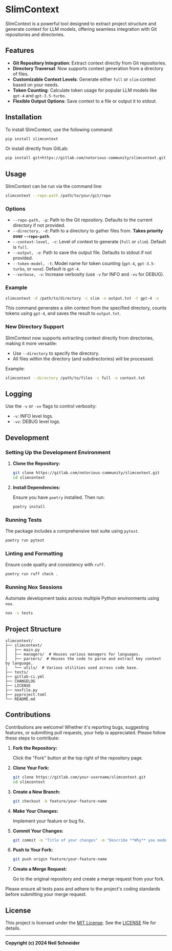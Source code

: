 # SlimContext

SlimContext is a powerful tool designed to extract project structure and generate context for LLM models, offering seamless integration with Git repositories and directories.

## Features

- **Git Repository Integration**: Extract context directly from Git repositories.
- **Directory Traversal**: Now supports context generation from a directory of files.
- **Customizable Context Levels**: Generate either `full` or `slim` context based on your needs.
- **Token Counting**: Calculate token usage for popular LLM models like `gpt-4` and `gpt-3.5-turbo`.
- **Flexible Output Options**: Save context to a file or output it to stdout.

## Installation

To install SlimContext, use the following command:

```bash
pip install slimcontext
```

Or install directly from GitLab:

```bash
pip install git+https://gitlab.com/notorious-community/slimcontext.git
```

## Usage

SlimContext can be run via the command line:

```bash
slimcontext --repo-path /path/to/your/git/repo
```

### Options

- `--repo-path, -p`: Path to the Git repository. Defaults to the current directory if not provided.
- `--directory, -d`: Path to a directory to gather files from. **Takes priority over `--repo-path`**.
- `--context-level, -c`: Level of context to generate (`full` or `slim`). Default is `full`.
- `--output, -o`: Path to save the output file. Defaults to stdout if not provided.
- `--token-model, -t`: Model name for token counting (`gpt-4`, `gpt-3.5-turbo`, or `none`). Default is `gpt-4`.
- `--verbose, -v`: Increase verbosity (use `-v` for INFO and `-vv` for DEBUG).

### Example

```bash
slimcontext -d /path/to/directory -c slim -o output.txt -t gpt-4 -v
```

This command generates a slim context from the specified directory, counts tokens using `gpt-4`, and saves the result to `output.txt`.

### New Directory Support

SlimContext now supports extracting context directly from directories, making it more versatile:

- Use `--directory` to specify the directory.
- All files within the directory (and subdirectories) will be processed.

Example:

```bash
slimcontext --directory /path/to/files -c full -o context.txt
```

## Logging

Use the `-v` or `-vv` flags to control verbosity:

- `-v`: INFO level logs.
- `-vv`: DEBUG level logs.

## Development

### Setting Up the Development Environment

1. **Clone the Repository:**

    ```bash
    git clone https://gitlab.com/notorious-community/slimcontext.git
    cd slimcontext
    ```

2. **Install Dependencies:**

    Ensure you have `poetry` installed. Then run:

    ```bash
    poetry install
    ```

### Running Tests

The package includes a comprehensive test suite using `pytest`.

```bash
poetry run pytest
```

### Linting and Formatting

Ensure code quality and consistency with `ruff`.

```bash
poetry run ruff check .
```

### Running Nox Sessions

Automate development tasks across multiple Python environments using `nox`.

```bash
nox -s tests
```

## Project Structure

```
slimcontext/
├── slimcontext/
│   ├── main.py
│   ├── managers/  # Houses various managers for languages.
│   ├── parsers/  # Houses the code to parse and extract key context by language.
│   └── utils/  # Various utilities used across code base.
├── tests/ 
├── gitlab-ci.yml
├── CHANGELOG
├── LICENSE
├── noxfile.py
├── pyproject.toml
└── README.md
```

## Contributions

Contributions are welcome! Whether it's reporting bugs, suggesting features, or submitting pull requests, your help is appreciated. Please follow these steps to contribute:

1. **Fork the Repository:**

    Click the "Fork" button at the top right of the repository page.

2. **Clone Your Fork:**

    ```bash
    git clone https://gitlab.com/your-username/slimcontext.git
    cd slimcontext
    ```

3. **Create a New Branch:**

    ```bash
    git checkout -b feature/your-feature-name
    ```

4. **Make Your Changes:**

    Implement your feature or bug fix.

5. **Commit Your Changes:**

    ```bash
    git commit -m "Title of your changes" -m "Describe **Why** you made this change."
    ```

6. **Push to Your Fork:**

    ```bash
    git push origin feature/your-feature-name
    ```

7. **Create a Merge Request:**

    Go to the original repository and create a merge request from your fork.

Please ensure all tests pass and adhere to the project's coding standards before submitting your merge request.

## License

This project is licensed under the [MIT License](LICENSE). See the [LICENSE](LICENSE) file for details.

---

**Copyright (c) 2024 Neil Schneider**
